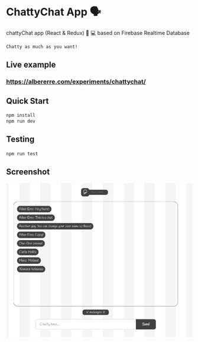 # ChattyChat App 🗣️
chattyChat app (React & Redux) 🚀 💻 based on Firebase Realtime Database

```
Chatty as much as you want! 
``` 

## Live example
### https://albererre.com/experiments/chattychat/

## Quick Start 
```
npm install
npm run dev 
``` 

## Testing 
```
npm run test 
``` 

## Screenshot
![Chat example](https://raw.githubusercontent.com/AlberErre/ChattyChat-firebase/master/example-chattychat.png)
